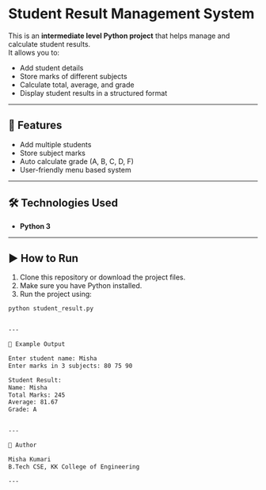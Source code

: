 # Student Result Management System  

This is an **intermediate level Python project** that helps manage and calculate student results.  
It allows you to:  
- Add student details  
- Store marks of different subjects  
- Calculate total, average, and grade  
- Display student results in a structured format  

---

## 🚀 Features  
- Add multiple students  
- Store subject marks  
- Auto calculate grade (A, B, C, D, F)  
- User-friendly menu based system  

---

## 🛠️ Technologies Used  
- **Python 3**  

---

## ▶️ How to Run  
1. Clone this repository or download the project files.  
2. Make sure you have Python installed.  
3. Run the project using:  

```bash
python student_result.py


---

📌 Example Output

Enter student name: Misha
Enter marks in 3 subjects: 80 75 90

Student Result:
Name: Misha
Total Marks: 245
Average: 81.67
Grade: A


---

📖 Author

Misha Kumari
B.Tech CSE, KK College of Engineering

---
